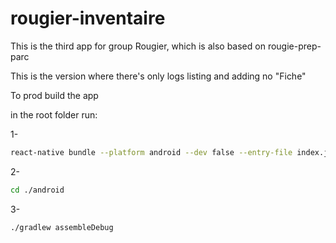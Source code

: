 # rougier-inventaire

This is the third app  for group Rougier, which is also based on rougie-prep-parc

This is the version where there's only logs listing and adding no "Fiche"

To prod build the app

in the root folder run: 

1- 
```bash
react-native bundle --platform android --dev false --entry-file index.js --bundle-output android/app/src/main/assets/index.android.bundle --assets-dest android/app/src/main/res
```
2-
```bash
cd ./android
```
3-
```bash
./gradlew assembleDebug
```
